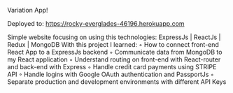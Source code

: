 Variation App!

Deployed to: https://rocky-everglades-46196.herokuapp.com

Simple website focusing on using this technologies:
ExpressJs | ReactJs | Redux | MongoDB
With this project I learned:
◦ How to connect front-end React App to a ExpressJs backend
◦ Communicate data from MongoDB to my React application
◦ Understand routing on front-end with React-router and back-end
with Express
◦ Handle credit card payments using STRIPE API
◦ Handle logins with Google OAuth authentication and PassportJs
◦ Separate production and development environments with
different API Keys

